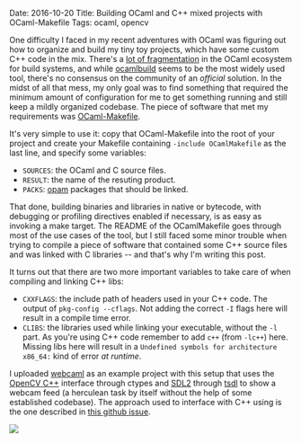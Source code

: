 Date: 2016-10-20
Title: Building OCaml and C++ mixed projects with OCaml-Makefile
Tags: ocaml, opencv

One difficulty I faced in my recent adventures with OCaml was figuring out how to organize and build my tiny toy projects, which have some custom C++ code in the mix. 
There's a [lot of fragmentation](https://github.com/ocaml/ocamlbuild/blob/master/manual/manual.adoc#pros-cons-and-alternatives)
in the OCaml ecosystem for build systems, and while [ocamlbuild](https://github.com/ocaml/ocamlbuild) seems to be the most widely used tool,
there's no consensus on the community of an _official_ solution. In the midst of all that mess, my only
goal was to find something that required the minimum amount of configuration for me to get something running
and still keep a mildly organized codebase. 
The piece of software that met my requirements was [OCaml-Makefile](https://github.com/mmottl/ocaml-makefile).

It's very simple to use it: copy that OCaml-Makefile into the root of your project and create your Makefile containing
`-include OCamlMakefile` as the last line, and specify some variables:

* `SOURCES`: the OCaml and C source files.
* `RESULT`: the name of the resuting product.
* `PACKS`: [opam](https://github.com/ocaml/opam/) packages that should be linked.

That done, building binaries and libraries in native or bytecode, with debugging or profiling directives enabled if necessary, 
is as easy as invoking a make target. The README of the OCamlMakefile goes through most of the use cases of the tool,
but I still faced some minor trouble when trying to compile a piece of software that contained some C++ source files and was
linked with C libraries -- and that's why I'm writing this post.

It turns out that there are two more important variables to take care of when compiling and linking C++ libs:

* `CXXFLAGS`: the include path of headers used in your C++ code. The output of `pkg-config --cflags`. Not adding the correct `-I` flags here will result in a compile time error.
* `CLIBS`: the libraries used while linking your executable, without the `-l` part. As you're using C++ code remember to add `c++` (from `-lc++`) here. Missing libs here will result in a `Undefined symbols for architecture x86_64:` kind of error _at runtime_.

I uploaded [webcaml](https://github.com/brunoro/webcaml) as an example project with this setup that uses the [OpenCV C++](http://opencv.org/) interface through ctypes and [SDL2](https://libsdl.org/) through [tsdl](http://erratique.ch/software/tsdl) to show a webcam feed (a herculean task by itself without the help of some established codebase). The approach used to interface with C++ using is the one described in [this github issue](https://github.com/ocamllabs/ocaml-ctypes/issues/187).

[<img src="https://pbs.twimg.com/tweet_video_thumb/Cuu5OEKWYAAthVT.jpg">](https://twitter.com/elbeise/status/786926310929076224)
